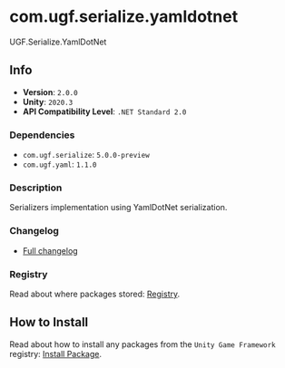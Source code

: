 # com.ugf.serialize.yamldotnet

UGF.Serialize.YamlDotNet

## Info

- **Version**: `2.0.0`
- **Unity**: `2020.3`
- **API Compatibility Level**: `.NET Standard 2.0`

### Dependencies

- `com.ugf.serialize`: `5.0.0-preview`
- `com.ugf.yaml`: `1.1.0`


### Description

Serializers implementation using YamlDotNet serialization.

### Changelog

- [Full changelog](changelog.md)

### Registry

Read about where packages stored: [Registry](https://github.com/unity-game-framework/organization/blob/main/docs/registry.md).

## How to Install

Read about how to install any packages from the `Unity Game Framework` registry: [Install Package](https://github.com/unity-game-framework/organization/blob/main/docs/install-packages.md).
